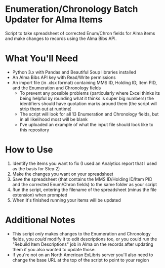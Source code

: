 # Enumeration/Chronology Batch Updater for Alma Items
Script to take spreadsheet of corrected Enum/Chron fields for Alma items and make changes to records using the Alma Bibs API.

# What You'll Need
- Python 3.x with Pandas and Beautiful Soup libraries installed
- An Alma Bibs API key with Read/Write permissions
- An import file (in .xlsx format) containing MMS ID, Holding ID, Item PID, and the Enumeration and Chronology fields
  - To prevent any possible problems (particularly where Excel thinks its being helpful by rounding what it thinks is super big numbers) the identifiers should have quotation marks around them (the script will strip them out at runtime)
  - The script will look for all 13 Enumeration and Chronology fields, but in all likelihood most will be blank
  - I've uploaded an example of what the input file should look like to this repository
 
# How to Use
1. Identify the items you want to fix (I used an Analytics report that I used as the basis for Step 2)
2. Make the changes you want on your spreadsheet
3. Save the spreadsheet (that contains the MMS ID/Holding ID/Item PID and the corrected Enum/Chron fields) to the same folder as your script
4. Run the script, entering the filename of the spreadsheet (minus the file extension) when prompted
5. When it's finished running your items will be updated

# Additional Notes
- This script *only* makes changes to the Enumeration and Chronology fields, you *could* modify it to edit descriptions too, or you could run the "Rebuild Item Descriptions" job in Alma on the records after updating them if you also wanted to update those.
- If you're not on an North American ExLibris server you'll also need to change the base URL at the top of the script to point to your region
